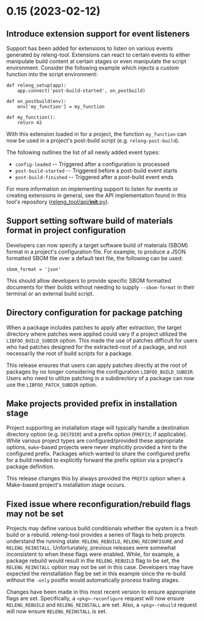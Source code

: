 # 0.15 (2023-02-12)

## Introduce extension support for event listeners

Support has been added for extensions to listen on various events generated
by releng-tool. Extensions can react to certain events to either manipulate
build content at certain stages or even manipulate the script environment.
Consider the following example which injects a custom function into the script
environment:

```
def releng_setup(app):
    app.connect('post-build-started', on_postbuild)

def on_postbuild(env):
    env['my_function'] = my_function

def my_function():
    return 42
```

With this extension loaded in for a project, the function `my_function` can
now be used in a project's post-build script (e.g. `releng-post-build`).

The following outlines the list of all newly added event types:

- `config-loaded` -- Triggered after a configuration is processed
- `post-build-started` -- Triggered before a post-build event starts
- `post-build-finished` -- Triggered after a post-build event ends

For more information on implementing support to listen for events or creating
extensions in general, see the API implementation found in this tool's
repository ([releng_tool/api/__init__.py][api]).

## Support setting software build of materials format in project configuration

Developers can now specify a target software build of materials (SBOM) format
in a project's configuration file. For example, to produce a JSON formatted
SBOM file over a default text file, the following can be used:

```
sbom_format = 'json'
```

This should allow developers to provide specific SBOM formatted documents for
their builds without needing to supply `--sbom-format` in their terminal or
an external build script.

## Directory configuration for package patching

When a package includes patches to apply after extraction, the target directory
where patches were applied could vary if a project utilized the
`LIBFOO_BUILD_SUBDIR` option. This made the use of patches difficult for users
who had patches designed for the extracted-root of a package, and not
necessarily the root of build scripts for a package.

This release ensures that users can apply patches directly at the root of
packages by no longer considering the configuration `LIBFOO_BUILD_SUBDIR`.
Users who need to utilize patching in a subdirectory of a package can now
use the `LIBFOO_PATCH_SUBDIR` option.

## Make projects provided prefix in installation stage

Project supporting an installation stage will typically handle a destination
directory option (e.g. `DESTDIR`) and a prefix option (`PREFIX`; if
applicable). While various project types are configured/provided these
appropriate options, `make`-based projects were never implicitly provided a
hint to the configured prefix. Packages which wanted to share the configured
prefix for a build needed to explicitly forward the prefix option via a
project's package definition.

This release changes this by always provided the `PREFIX` option when a
Make-based project's installation stage occurs.

## Fixed issue where reconfiguration/rebuild flags may not be set

Projects may define various build conditionals whether the system is a fresh
build or a rebuild. releng-tool provides a series of flags to help projects
understand the running state: `RELENG_REBUILD`, `RELENG_RECONFIGURE` and
`RELENG_REINSTALL`. Unfortunately, previous releases were somewhat inconsistent
to when these flags were enabled. While, for example, a package rebuild
would result in the `RELENG_REBUILD` flag to be set, the `RELENG_REINSTALL`
option may not be set in this case. Developers may have expected the
reinstallation flag be set in this example since the re-build without the
`-only` postfix would automatically process trailing stages.

Changes have been made in this most recent version to ensure appropriate flags
are set. Specifically, a `<pkg>-reconfigure` request will now ensure
`RELENG_REBUILD` and `RELENG_REINSTALL` are set. Also, a `<pkg>-rebuild`
request will now ensure `RELENG_REINSTALL` is set.

[api]: https://github.com/releng-tool/releng-tool/blob/main/releng_tool/api/__init__.py
